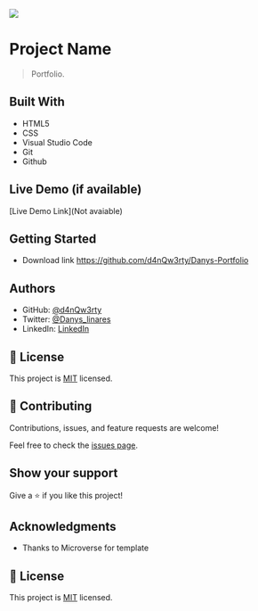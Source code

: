 ![](https://img.shields.io/badge/Microverse-blueviolet)

# Project Name

> Portfolio.


## Built With

- HTML5
- CSS
- Visual Studio Code
- Git
- Github

## Live Demo (if available)

[Live Demo Link](Not avaiable)


## Getting Started

- Download link https://github.com/d4nQw3rty/Danys-Portfolio


## Authors

- GitHub: [@d4nQw3rty](https://github.com/d4nQw3rty)
- Twitter: [@Danys_linares](https://twitter.com/Danys_Linares)
- LinkedIn: [LinkedIn](https://www.linkedin.com/in/danys-linares-6a328b238?lipi=urn%3Ali%3Apage%3Ad_flagship3_profile_view_base_contact_details%3BnkyI5IMjTzSg4PVJIZh%2BMw%3D%3D)

## 📝 License

This project is [MIT](./MIT.md) licensed.

## 🤝 Contributing

Contributions, issues, and feature requests are welcome!

Feel free to check the [issues page](https://github.com/d4nQw3rty/Danys-Portfolio/issues).

## Show your support

Give a ⭐️ if you like this project!

## Acknowledgments

- Thanks to Microverse for template

## 📝 License

This project is [MIT](./MIT.md) licensed.
